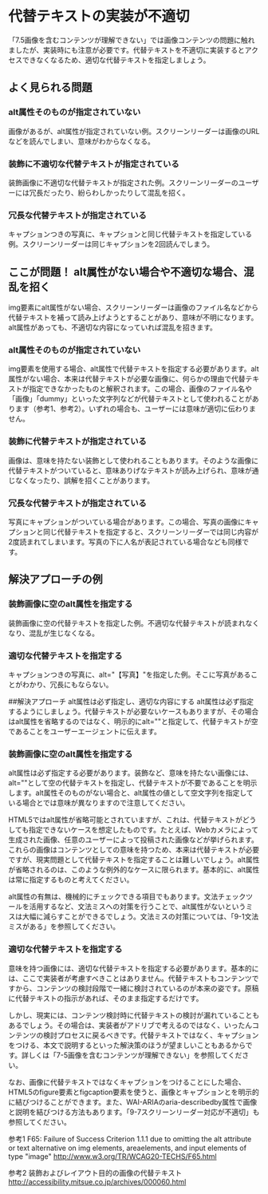 # 代替テキストの実装が不適切
「7.5画像を含むコンテンツが理解できない」では画像コンテンツの問題に触れましたが、実装時にも注意が必要です。代替テキストを不適切に実装するとアクセスできなくなるため、適切な代替テキストを指定しましょう。


## よく見られる問題

### alt属性そのものが指定されていない
画像があるが、alt属性が指定されていない例。スクリーンリーダーは画像のURLなどを読んでしまい、意味がわからなくなる。

### 装飾に不適切な代替テキストが指定されている
装飾画像に不適切な代替テキストが指定された例。スクリーンリーダーのユーザーには冗長だったり、紛らわしかったりして混乱を招く。


### 冗長な代替テキストが指定されている
キャプションつきの写真に、キャプションと同じ代替テキストを指定している例。スクリーンリーダーは同じキャプションを2回読んでしまう。


## ここが問題！ alt属性がない場合や不適切な場合、混乱を招く
img要素にalt属性がない場合、スクリーンリーダーは画像のファイル名などから代替テキストを補って読み上げようとすることがあり、意味が不明になります。alt属性があっても、不適切な内容になっていれば混乱を招きます。

### alt属性そのものが指定されていない
img要素を使用する場合、alt属性で代替テキストを指定する必要があります。alt属性がない場合、本来は代替テキストが必要な画像に、何らかの理由で代替テキストが指定できなかったものと解釈されます。この場合、画像のファイル名や「画像」「dummy」といった文字列などが代替テキストとして使われることがあります（参考1、参考2）。いずれの場合も、ユーザーには意味が適切に伝わりません。


### 装飾に代替テキストが指定されている
画像は、意味を持たない装飾として使われることもあります。そのような画像に代替テキストがついていると、意味ありげなテキストが読み上げられ、意味が通じなくなったり、誤解を招くことがあります。


### 冗長な代替テキストが指定されている
写真にキャプションがついている場合があります。この場合、写真の画像にキャプションと同じ代替テキストを指定すると、スクリーンリーダーでは同じ内容が2度読まれてしまいます。写真の下に人名が表記されている場合なども同様です。


## 解決アプローチの例
### 装飾画像に空のalt属性を指定する
装飾画像に空の代替テキストを指定した例。不適切な代替テキストが読まれなくなり、混乱が生じなくなる。

### 適切な代替テキストを指定する
キャプションつきの写真に、alt="【写真】"を指定した例。そこに写真があることがわかり、冗長にもならない。



##解決アプローチ alt属性は必ず指定し、適切な内容にする
alt属性は必ず指定するようにしましょう。代替テキストが必要ないケースもありますが、その場合はalt属性を省略するのではなく、明示的にalt=""と指定して、代替テキストが空であることをユーザーエージェントに伝えます。


### 装飾画像に空のalt属性を指定する
alt属性は必ず指定する必要があります。装飾など、意味を持たない画像には、alt=""として空の代替テキストを指定し、代替テキストが不要であることを明示します。alt属性そのものがない場合と、alt属性の値として空文字列を指定している場合とでは意味が異なりますので注意してください。

HTML5ではalt属性が省略可能とされていますが、これは、代替テキストがどうしても指定できないケースを想定したものです。たとえば、Webカメラによって生成された画像、任意のユーザーによって投稿された画像などが挙げられます。これらの画像はコンテンツとしての意味を持つため、本来は代替テキストが必要ですが、現実問題として代替テキストを指定することは難しいでしょう。alt属性が省略されるのは、このような例外的なケースに限られます。基本的に、alt属性は常に指定するものと考えてください。

alt属性の有無は、機械的にチェックできる項目でもあります。文法チェックツールを活用するなど、文法ミスへの対策を行うことで、alt属性がないというミスは大幅に減らすことができるでしょう。文法ミスの対策については、「9-1文法ミスがある」を参照してください。


### 適切な代替テキストを指定する
意味を持つ画像には、適切な代替テキストを指定する必要があります。基本的には、ここで実装者が考慮すべきことはありません。代替テキストもコンテンツですから、コンテンツの検討段階で一緒に検討されているのが本来の姿です。原稿に代替テキストの指示があれば、そのまま指定するだけです。

しかし、現実には、コンテンツ検討時に代替テキストの検討が漏れていることもあるでしょう。その場合は、実装者がアドリブで考えるのではなく、いったんコンテンツの検討プロセスに戻るべきです。代替テキストではなく、キャプションをつける、本文で説明するといった解決策のほうが望ましいこともあるからです。詳しくは「7-5画像を含むコンテンツが理解できない」を参照してください。

なお、画像に代替テキストではなくキャプションをつけることにした場合、HTML5のfigure要素とfigcaption要素を使うと、画像とキャプションとを明示的に結びつけることができます。また、WAI-ARIAのaria-describedby属性で画像と説明を結びつける方法もあります。「9-7スクリーンリーダー対応が不適切」も参照してください。



参考1 F65: Failure of Success Criterion 1.1.1 due to omitting the alt attribute or text alternative on img elements, areaelements, and input elements of type "image"
http://www.w3.org/TR/WCAG20-TECHS/F65.html

参考2 装飾およびレイアウト目的の画像の代替テキスト
http://accessibility.mitsue.co.jp/archives/000060.html
